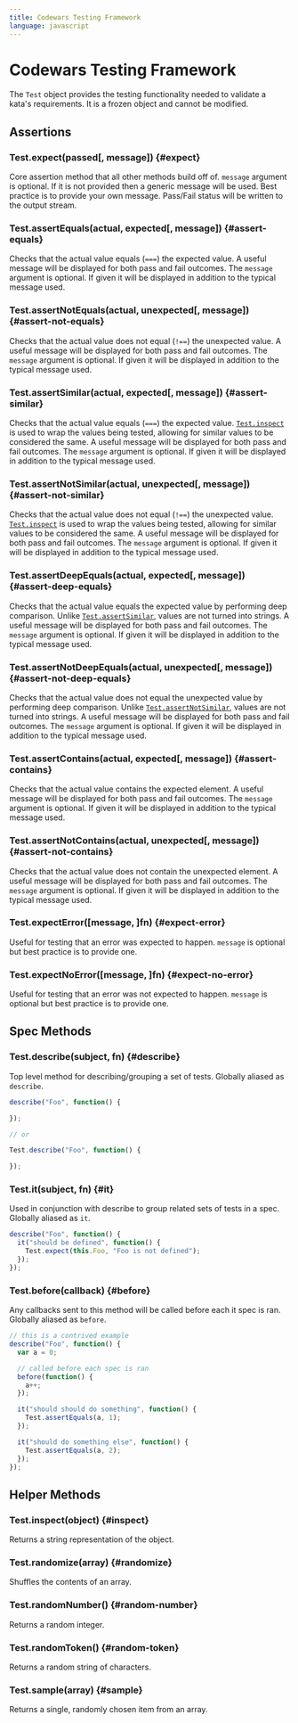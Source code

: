 ```yaml
---
title: Codewars Testing Framework
language: javascript
---
```


# Codewars Testing Framework

The `Test` object provides the testing functionality needed to validate a kata's requirements.
It is a frozen object and cannot be modified.

## Assertions

### Test.expect(passed[, message]) {#expect}

Core assertion method that all other methods build off of.
`message` argument is optional.
If it is not provided then a generic message will be used.
Best practice is to provide your own message.
Pass/Fail status will be written to the output stream.

### Test.assertEquals(actual, expected[, message]) {#assert-equals}

Checks that the actual value equals (`===`) the expected value.
A useful message will be displayed for both pass and fail outcomes.
The `message` argument is optional. If given it will be displayed in addition to the typical message used.

### Test.assertNotEquals(actual, unexpected[, message]) {#assert-not-equals}

Checks that the actual value does not equal (`!==`) the unexpected value.
A useful message will be displayed for both pass and fail outcomes.
The `message` argument is optional.
If given it will be displayed in addition to the typical message used.

### Test.assertSimilar(actual, expected[, message]) {#assert-similar}

Checks that the actual value equals (`===`) the expected value.
[`Test.inspect`](#inspect) is used to wrap the values being tested,
allowing for similar values to be considered the same.
A useful message will be displayed for both pass and fail outcomes.
The `message` argument is optional. If given it will be displayed in addition to the typical message used.

### Test.assertNotSimilar(actual, unexpected[, message]) {#assert-not-similar}

Checks that the actual value does not equal (`!==`) the unexpected value.
[`Test.inspect`](#inspect) is used to wrap the values being tested,
allowing for similar values to be considered the same.
A useful message will be displayed for both pass and fail outcomes.
The `message` argument is optional. If given it will be displayed in addition to the typical message used.

### Test.assertDeepEquals(actual, expected[, message]) {#assert-deep-equals}

Checks that the actual value equals the expected value by performing deep comparison.
Unlike [`Test.assertSimilar`](#assert-similar), values are not turned into strings.
A useful message will be displayed for both pass and fail outcomes.
The `message` argument is optional. If given it will be displayed in addition to the typical message used.

### Test.assertNotDeepEquals(actual, unexpected[, message]) {#assert-not-deep-equals}

Checks that the actual value does not equal the unexpected value by performing deep comparison.
Unlike [`Test.assertNotSimilar`](#assert-not-similar), values are not turned into strings.
A useful message will be displayed for both pass and fail outcomes.
The `message` argument is optional. If given it will be displayed in addition to the typical message used.

### Test.assertContains(actual, expected[, message]) {#assert-contains}

Checks that the actual value contains the expected element.
A useful message will be displayed for both pass and fail outcomes.
The `message` argument is optional. If given it will be displayed in addition to the typical message used.

### Test.assertNotContains(actual, unexpected[, message]) {#assert-not-contains}

Checks that the actual value does not contain the unexpected element.
A useful message will be displayed for both pass and fail outcomes.
The `message` argument is optional. If given it will be displayed in addition to the typical message used.

### Test.expectError([message, ]fn) {#expect-error}

Useful for testing that an error was expected to happen.
`message` is optional but best practice is to provide one.

### Test.expectNoError([message, ]fn) {#expect-no-error}

Useful for testing that an error was not expected to happen.
`message` is optional but best practice is to provide one.

## Spec Methods

### Test.describe(subject, fn) {#describe}

Top level method for describing/grouping a set of tests. Globally aliased as `describe`.

```javascript
describe("Foo", function() {

});

// or

Test.describe("Foo", function() {

});
```

### Test.it(subject, fn) {#it}

Used in conjunction with describe to group related sets of tests in a spec. Globally aliased as `it`.

```javascript
describe("Foo", function() {
  it("should be defined", function() {
    Test.expect(this.Foo, "Foo is not defined");
  });
});
```

### Test.before(callback) {#before}

Any callbacks sent to this method will be called before each it spec is ran. Globally aliased as `before`.

```javascript
// this is a contrived example
describe("Foo", function() {
  var a = 0;

  // called before each spec is ran
  before(function() {
    a++;
  });

  it("should should do something", function() {
    Test.assertEquals(a, 1);
  });

  it("should do something else", function() {
    Test.assertEquals(a, 2);
  });
});
```

## Helper Methods

### Test.inspect(object) {#inspect}

Returns a string representation of the object.

### Test.randomize(array) {#randomize}

Shuffles the contents of an array.

### Test.randomNumber() {#random-number}

Returns a random integer.

### Test.randomToken() {#random-token}

Returns a random string of characters.

### Test.sample(array) {#sample}

Returns a single, randomly chosen item from an array.
